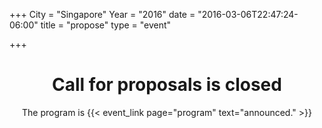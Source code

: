 +++
City = "Singapore"
Year = "2016"
date = "2016-03-06T22:47:24-06:00"
title = "propose"
type = "event"

+++

<center>
<h1>Call for proposals is closed</h1>

The program is {{< event_link page="program" text="announced." >}}
</center>
